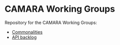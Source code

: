# CAMARA Working Groups
Repository for the CAMARA Working Groups:
* [Commonalities](https://github.com/camaraproject/WorkingGroups/tree/main/Commonalities)
* [API backlog](https://github.com/camaraproject/WorkingGroups/tree/main/APIBacklog)
